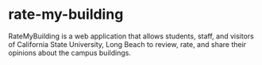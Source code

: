 # rate-my-building
RateMyBuilding is a web application that allows students, staff, and visitors of California State University, Long Beach to review, rate, and share their opinions about the campus buildings.
